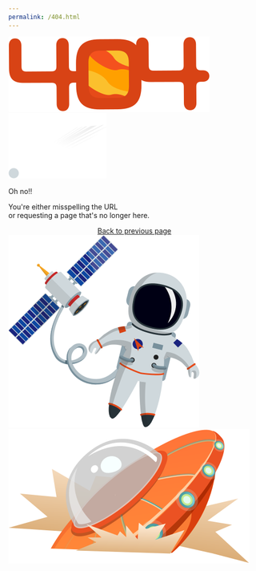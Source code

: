 ```yaml
---
permalink: /404.html
---
```


<!DOCTYPE html>
<html>

<head>
    <meta charset="utf-8" />
    <meta http-equiv="X-UA-Compatible" content="IE=edge" />
    <title></title>
    <meta name="description" content="" />
    <meta name="viewport" content="width=device-width, initial-scale=1" />
    <link rel="stylesheet" href="./styles/404.css" />
</head>

<body>
    <div class="mars"></div>
    <img src="./images/404.svg" class="logo-404" />
    <img src="./images/meteor.svg" class="meteor" />
    <p class="title">Oh no!!</p>
    <p class="subtitle">
        You're either misspelling the URL <br />
        or requesting a page that's no longer here.
    </p>
    <div align="center">
        <a class="btn-back" href="https://unlucky.life/">Back to previous page</a>
    </div>
    <img src="./images/astronaut.svg" class="astronaut" />
    <img src="./images/spaceship.svg" class="spaceship" />
</body>

</html>